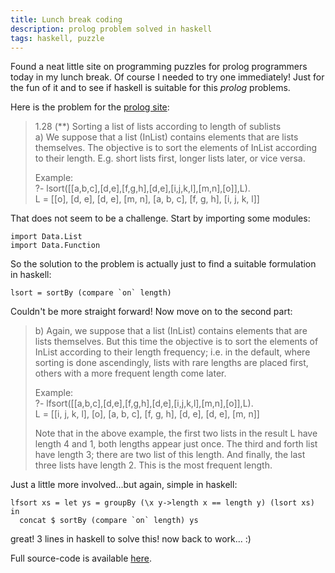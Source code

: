 ```yaml
---
title: Lunch break coding
description: prolog problem solved in haskell
tags: haskell, puzzle
---
```


Found a neat little site on programming puzzles for prolog programmers today in my lunch break. Of course I needed to try one immediately! Just for the fun of it and to see if haskell is suitable for this *prolog* problems.

Here is the problem for the [prolog site](https://sites.google.com/site/prologsite/prolog-problems/1):

> 1.28 (**) Sorting a list of lists according to length of sublists  
> a) We suppose that a list (InList) contains elements that are lists themselves. The objective is to sort the elements of InList according to their length. E.g. short lists first, longer lists later, or vice versa.
> 
> Example:  
> ?- lsort([[a,b,c],[d,e],[f,g,h],[d,e],[i,j,k,l],[m,n],[o]],L).  
> L = [[o], [d, e], [d, e], [m, n], [a, b, c], [f, g, h], [i, j, k, l]]
> 

That does not seem to be a challenge. Start by importing some modules:

~~~ {.haskell}
import Data.List
import Data.Function
~~~

So the solution to the problem is actually just to find a suitable formulation in haskell:

~~~ {.haskell}
lsort = sortBy (compare `on` length)
~~~

Couldn't be more straight forward! Now move on to the second part:

> b) Again, we suppose that a list (InList) contains elements that are lists themselves. But this time the objective is to sort the elements of InList according to their length frequency; i.e. in the default, where sorting is done ascendingly, lists with rare lengths are placed first, others with a more frequent length come later.
> 
> Example:  
> ?- lfsort([[a,b,c],[d,e],[f,g,h],[d,e],[i,j,k,l],[m,n],[o]],L).  
> L = [[i, j, k, l], [o], [a, b, c], [f, g, h], [d, e], [d, e], [m, n]]
> 
> Note that in the above example, the first two lists in the result L have length 4 and 1, both lengths appear just once. The third and forth list have length 3; there are two list of this length. And finally, the last three lists have length 2. This is the most frequent length. 

Just a little more involved...but again, simple in haskell:

~~~ {.haskell}
lfsort xs = let ys = groupBy (\x y->length x == length y) (lsort xs) in
  concat $ sortBy (compare `on` length) ys
~~~

great! 3 lines in haskell to solve this! now back to work... :)

Full source-code is available [here](/code/hettsproblem/hett.hs).
